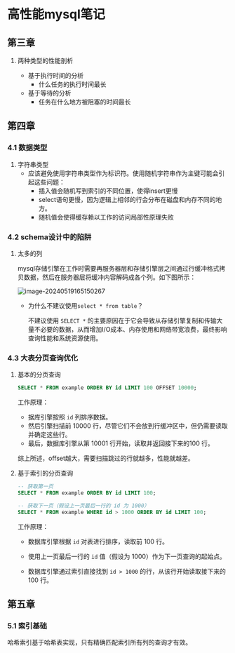 # 高性能mysql笔记

## 第三章

1.   两种类型的性能剖析

     -   基于执行时间的分析
         -   什么任务的执行时间最长
     -   基于等待的分析
         -   任务在什么地方被阻塞的时间最长


## 第四章

### 4.1 数据类型

1.   字符串类型
     -   应该避免使用字符串类型作为标识符。使用随机字符串作为主键可能会引起这些问题：
         -   插入值会随机写到索引的不同位置，使得insert更慢
         -   select语句更慢，因为逻辑上相邻的行会分布在磁盘和内存不同的地方。
         -   随机值会使得缓存赖以工作的访问局部性原理失败

### 4.2 schema设计中的陷阱

1.   太多的列

     mysql存储引擎在工作时需要再服务器层和存储引擎层之间通过行缓冲格式拷贝数据，然后在服务器层将缓冲内容解码成各个列。如下图所示：

     ![image-20240519165150267](C:\Users\yuanqingjie\AppData\Roaming\Typora\typora-user-images\image-20240519165150267.png)

     -   为什么不建议使用`select * from table`？

         不建议使用 `SELECT *` 的主要原因在于它会导致从存储引擎复制和传输大量不必要的数据，从而增加I/O成本、内存使用和网络带宽浪费，最终影响查询性能和系统资源使用。

### 4.3 大表分页查询优化

1.   基本的分页查询

     ```sql
     SELECT * FROM example ORDER BY id LIMIT 100 OFFSET 10000;
     ```

     工作原理：

     -   据库引擎按照 `id` 列排序数据。
     -   然后引擎扫描前 10000 行，尽管它们不会放到行缓冲区中，但仍需要读取并确定这些行。
     -   最后，数据库引擎从第 10001 行开始，读取并返回接下来的100 行。

     综上所述，offset越大，需要扫描跳过的行就越多，性能就越差。

2.   基于索引的分页查询

     ```sql
     -- 获取第一页
     SELECT * FROM example ORDER BY id LIMIT 100;
     
     -- 获取下一页（假设上一页最后一行的 id 为 1000）
     SELECT * FROM example WHERE id > 1000 ORDER BY id LIMIT 100;
     ```

     工作原理：

     -   数据库引擎根据 `id` 对表进行排序，读取前 100 行。

     -   使用上一页最后一行的 `id` 值（假设为 1000）作为下一页查询的起始点。
     -   数据库引擎通过索引直接找到 `id > 1000` 的行，从该行开始读取接下来的 100 行。

## 第五章

### 5.1 索引基础

哈希索引基于哈希表实现，只有精确匹配索引所有列的查询才有效。







